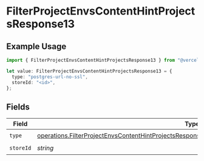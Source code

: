 # FilterProjectEnvsContentHintProjectsResponse13

## Example Usage

```typescript
import { FilterProjectEnvsContentHintProjectsResponse13 } from "@vercel/sdk/models/operations/filterprojectenvs.js";

let value: FilterProjectEnvsContentHintProjectsResponse13 = {
  type: "postgres-url-no-ssl",
  storeId: "<id>",
};
```

## Fields

| Field                                                                                                                                                                                                                | Type                                                                                                                                                                                                                 | Required                                                                                                                                                                                                             | Description                                                                                                                                                                                                          |
| -------------------------------------------------------------------------------------------------------------------------------------------------------------------------------------------------------------------- | -------------------------------------------------------------------------------------------------------------------------------------------------------------------------------------------------------------------- | -------------------------------------------------------------------------------------------------------------------------------------------------------------------------------------------------------------------- | -------------------------------------------------------------------------------------------------------------------------------------------------------------------------------------------------------------------- |
| `type`                                                                                                                                                                                                               | [operations.FilterProjectEnvsContentHintProjectsResponse200ApplicationJSONResponseBody3Envs13Type](../../models/operations/filterprojectenvscontenthintprojectsresponse200applicationjsonresponsebody3envs13type.md) | :heavy_check_mark:                                                                                                                                                                                                   | N/A                                                                                                                                                                                                                  |
| `storeId`                                                                                                                                                                                                            | *string*                                                                                                                                                                                                             | :heavy_check_mark:                                                                                                                                                                                                   | N/A                                                                                                                                                                                                                  |